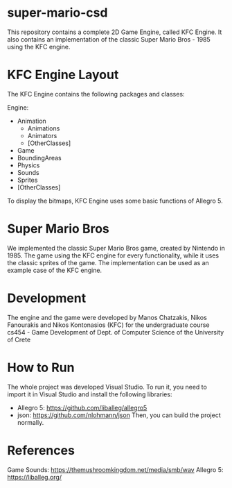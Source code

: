 # super-mario-csd
This repository contains a complete 2D Game Engine, called KFC Engine. It also contains an implementation of the classic Super Mario Bros - 1985 using the KFC engine.

# KFC Engine Layout
The KFC Engine contains the following packages and classes:

Engine:
* Animation
	* Animations
	* Animators
	* [OtherClasses]
* Game
* BoundingAreas
* Physics
* Sounds
* Sprites
* [OtherClasses]

To display the bitmaps, KFC Engine uses some basic functions of Allegro 5.

# Super Mario Bros
We implemented the classic Super Mario Bros game, created by Nintendo in 1985. The game using the KFC engine for every functionality, while it uses the classic sprites of the game. The implementation can be used as an example case of the KFC engine.

# Development
The engine and the game were developed by Manos Chatzakis, Nikos Fanourakis and Nikos Kontonasios (KFC) for the undergraduate course cs454 - Game Development of Dept. of Computer Science of the University of Crete

# How to Run
The whole project was developed Visual Studio. To run it, you need to import it in Visual Studio and install the following libraries:
* Allegro 5: https://github.com/liballeg/allegro5
* json: https://github.com/nlohmann/json
Then, you can build the project normally.

# References
Game Sounds: https://themushroomkingdom.net/media/smb/wav
Allegro 5: https://liballeg.org/
